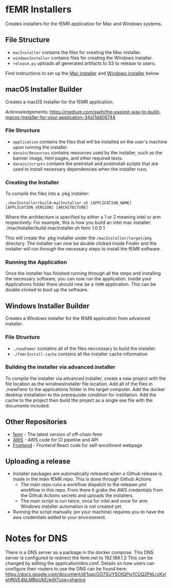 # fEMR Installers

Creates installers for the fEMR application for Mac and Windows systems.

## File Structure

- `macInstaller` contains the files for creating the Mac installer.
- `windowsInstaller` contains files for creating the Windows installer.
- `release.py` uploads all generated artifacts to S3 to release to users.

Find instructions to set up the [Mac installer](#macOS-Installer-Builder) and [Windows installer](#Windows-Installer-Builder) below.

## macOS Installer Builder

Creates a macOS installer for the fEMR application.

Acknowledgements: https://medium.com/swlh/the-easiest-way-to-build-macos-installer-for-your-application-34a11dd08744

### File Structure

- `application` contains the files that will be installed on the user's machine upon running the installer.
- `darwin/Resources` contains resources used by the installer, such as the banner image, html pages, and other required texts.
- `darwin/scripts` contains the preinstall and postinstall scripts that are used to install necessary dependencies when the installer runs.

### Creating the Installer

To compile the files into a .pkg installer:

```
./macInstaller/build-macInstaller.sh [APPLICATION_NAME] [APPLICATION_VERSION] [ARCHITECTURE]
```

Where the architecture is specified by either a 1 or 2 meaning intel or arm respectively.
For example, this is how you build an intel mac installer: ./macInstaller/build-macInstaller.sh femr 1.0.0 1

This will create the .pkg installer under the `/macInstaller/target/pkg` directory. The installer can now be double clicked inside Finder and the installer will run through the necessary steps to install the fEMR software.

### Running the Application

Once the installer has finished running through all the steps and installing the necessary software, you can now run the application. Inside your Applications folder there should now be a `fEMR` application. This can be double clicked to boot up the software.

## Windows Installer Builder

Creates a Windows installer for the fEMR application from advanced installer.

### File Structure

- `./newFemer` contatins all of the files neccessary to build the installer.
- `./femrInstall-cache` contains all the installer cache information

### Building the installer via advanced installer

To compile the installer via advanced installer, create a new project with the file location as the windowsInstaller file location. Add all of the files in ./newFemr to the applications folder in the target computer. Add the docker desktop installation to the prerequisite condition for instillation. Add the cache to the project then build the project as a single exe file with the documents included.

## Other Repositories

- [femr](https://github.com/FEMR/femr) - The latest version of off-chain femr
- [AWS](https://github.com/fEMR/fibula-aws) - AWS code for CI pipeline and API
- [Frontend](https://github.com/CPSECapstone/self-enrollment-frontend) - Frontend React code for self-enrollment webpage

## Uploading a release

- Installer packages are automatically released when a Github release is made in the main fEMR repo. This is done through Github Actions
  - The main repo runs a workflow dispatch to the releaser.yml workflow in this repo. From there it grabs the AWS credentials from the Github Actions secrets and uploads the installers.
  - The main script is run twice, once for intel and once for arm. Windows installer automation is not created yet.
- Running the script manually (on your machine) requires you to have the aws credentials added to your environment.

# Notes for DNS

There is a DNS server as a package in the docker compose. This DNS server is configured to redirect the femr.net to 192.168.1.2 This can be changed by editing the application/dns.conf. Details on how users can configure their routers to use the DNS can be found here: https://docs.google.com/document/d/1opcGO7SUYSOtQPjx1CUQ2PdLrzKxleHNVE4bLMBpUkE/edit?usp=sharing
